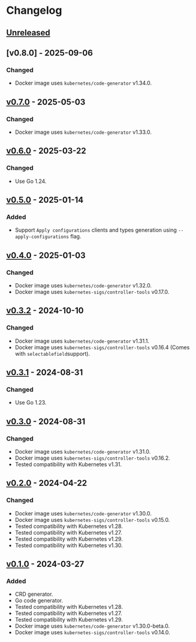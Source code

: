 # Changelog

## [Unreleased]

## [v0.8.0] - 2025-09-06

### Changed

- Docker image uses `kubernetes/code-generator` v1.34.0.

## [v0.7.0] - 2025-05-03

### Changed

- Docker image uses `kubernetes/code-generator` v1.33.0.

## [v0.6.0] - 2025-03-22

### Changed

- Use Go 1.24.

## [v0.5.0] - 2025-01-14

### Added

- Support `Apply configurations` clients and types generation using `--apply-configurations` flag.

## [v0.4.0] - 2025-01-03

### Changed

- Docker image uses `kubernetes/code-generator` v1.32.0.
- Docker image uses `kubernetes-sigs/controller-tools` v0.17.0.

## [v0.3.2] - 2024-10-10

### Changed

- Docker image uses `kubernetes/code-generator` v1.31.1.
- Docker image uses `kubernetes-sigs/controller-tools` v0.16.4 (Comes with `selectablefield`support).

## [v0.3.1] - 2024-08-31

### Changed

- Use Go 1.23.

## [v0.3.0] - 2024-08-31

### Changed

- Docker image uses `kubernetes/code-generator` v1.31.0.
- Docker image uses `kubernetes-sigs/controller-tools` v0.16.2.
- Tested compatibility with Kubernetes v1.31.

## [v0.2.0] - 2024-04-22

### Changed

- Docker image uses `kubernetes/code-generator` v1.30.0.
- Docker image uses `kubernetes-sigs/controller-tools` v0.15.0.
- Tested compatibility with Kubernetes v1.28.
- Tested compatibility with Kubernetes v1.27.
- Tested compatibility with Kubernetes v1.29.
- Tested compatibility with Kubernetes v1.30.

## [v0.1.0] - 2024-03-27

### Added

- CRD generator.
- Go code generator.
- Tested compatibility with Kubernetes v1.28.
- Tested compatibility with Kubernetes v1.27.
- Tested compatibility with Kubernetes v1.29.
- Docker image uses `kubernetes/code-generator` v1.30.0-beta.0.
- Docker image uses `kubernetes-sigs/controller-tools` v0.14.0.

[unreleased]: https://github.com/slok/kube-code-generator/compare/v0.7.0...HEAD
[v0.7.0]: https://github.com/slok/kube-code-generator/compare/v0.6.0...v0.7.0
[v0.6.0]: https://github.com/slok/kube-code-generator/compare/v0.5.0...v0.6.0
[v0.5.0]: https://github.com/slok/kube-code-generator/compare/v0.4.0...v0.5.0
[v0.4.0]: https://github.com/slok/kube-code-generator/compare/v0.3.2...v0.4.0
[v0.3.2]: https://github.com/slok/kube-code-generator/compare/v0.3.1...v0.3.2
[v0.3.1]: https://github.com/slok/kube-code-generator/compare/v0.3.0...v0.3.1
[v0.3.0]: https://github.com/slok/kube-code-generator/compare/v0.2.0...v0.3.0
[v0.2.0]: https://github.com/slok/kube-code-generator/compare/v0.1.0...v0.2.0
[v0.1.0]: https://github.com/slok/kube-code-generator/releases/tag/v0.1.0
